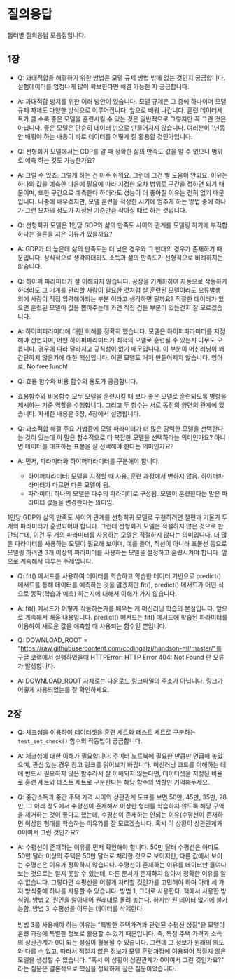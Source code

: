 # 질의응답

챕터별 질의응답 모음집입니다.

## 1장

* Q: 과대적합을 해결하기 위한 방법은 모델 규제 방법 밖에 없는 것인지 궁금합니다. 실험데이터를 엄청나게 많이 확보한다면 해결 가능한 지 궁급합니다.
* A: 과대적합 방지를 위한 여러 방안이 있습니다. 모델 규제은 그 중에 하나이며 모델 규제 자체도 다양한 방식으로 이루어집니다. 앞으로 배워 나갑니다. 훈련 데이터세트가 클 수록 좋은 모델을 훈련시킬 수 있는 것은 일반적으로 그렇지만 꼭 그런 것은 아닙니다. 좋은 모델은 단순히 데이터 만으로 만들어지지 않습니다. 여러분이 1년동안 배워야 하는 내용이 바로 데이터를 어떻게 잘 활용할 것인가입니다. 

* Q: 선형회귀 모델에서는 GDP를 알 때 정확한 삶의 만족도 값을 알 수 없으니 범위로 예측 하는 것도 가능한가요?
* A: 그럴 수 있죠. 그렇게 하는 건 아주 쉬워요. 그런데 그건 별 도움이 안되요. 이유는 하나의 값을 예측한 다음에 필요에 따라 지정한 오차 범위로 구간을 정하면 되기 때문이며, 또한 구간으로 예측한다 하더라도 성능이 더 좋아질 이유는 전혀 없기 때문입니다. 나중에 배우겠지만, 모델 훈련을 적정한 시기에 멈추게 하는 방법 중에 하나가 그런 오차의 정도가 지정된 기준만큼 작아질 때로 하는 것입니다. 

* Q: 선형회귀 모델은 1인당 GDP와 삶의 만족도 사이의 관계를 모델링 하기에 부적합하다는 결론을 지은 이유가 있을까요?
* A: GDP가 더 높은데 삶의 만족도는 더 낮은 경우와 그 반대의 경우가 존재하기 때문입니다. 상식적으로 생각하더라도 소득과 삶의 만족도가 선형적으로 비례하지는 않습니다.

* Q: 하이퍼 파라미터가 잘 이해되지 않습니다. 공장을 기계화하여 자동으로 작동하게 하더라도 그 기계를 관리할 사람이 필요한 것처럼 잘 훈련된 모델이라도 오류발생 외에 사람이 직접 입력해야되는 부분 이라고 생각하면 될까요? 적절한 데이터가 있으면 훈련된 모델이 값을 뽑아주는데 과연 직접 건들 부분이 있는건지 잘 모르겠습니다.
* A: 하이퍼파라미터에 대한 이해를 정확히 했습니다. 모델은 하이퍼파라미터를 지정해야 선언되며, 어떤 하이퍼파라미터가 최적의 모델로 훈련될 수 있는지 아무도 모릅니다. 경우에 따라 달라지고 규칙성이 없기 때문입니다. 이 부분이 머신러닝이 왜 간단하지 않은가에 대한 핵심입니다. 어떤 모델도 거저 만들어지지 않습니다. 영어로, No free lunch!

* Q: 효용 함수와 비용 함수의 용도가 궁금합니다.
* 효용함수와 비용함수 모두 모델을 훈련시킬 때 보다 좋은 모델로 훈련되도록 방향을 제시하는 기준 역할을 수행합니다. 그리고 두 함수는 서로 동전의 양면의 관계에 있습니다. 자세한 내용은 3장, 4장에서 설명합니다.

* Q: 과소적합 해결 주요 기법중에 모델 파라미터가 더 많은 강력한 모델을 선택한다는 것이 있는데 이 말은 함수적으로 더 복잡한 모델을 선택하라는 의미인가요? 아니면 데이터를 대표하는 표본을 잘 선택해야 한다는 의미인가요?
* A: 먼저, 파라미터와 하이퍼파라미터를 구분해야 합니다. 
  * 하이퍼파라미터: 모델을 지정할 때 사용. 훈련 과정에서 변하지 않음. 하이퍼파라미터가 다르면 다른 모델이 됨.
  * 파라미터: 하나의 모델은 다수의 파라미터로 구성됨. 모델이 훈련한다는 말은 파라미터 값들을 변경한다는 의미임.

1인당 GDP와 삶의 만족도 사이의 관계를 선형회귀 모델로 구현하려면 절편과 기울기 두 개의 파라미터가 훈련되어야 합니다. 그런데 선형회귀 모델은 적절하지 않은 것으로 판단되는데, 이건 두 개의 파라미터를 사용하는 모델은 적절하지 않다는 의미입니다. 더 많은 파라미터를 사용하는 모델이 필요해 보이며, 예를 들어, 직선이 아니라 포물선 등으로 모델링 하려면 3개 이상의 파라미터를 사용하는 모델을 설정하고 훈련시켜야 합니다. 앞으로 계속해서 다루는 주제입니다.
  
* Q: fit() 메서드를 사용하여 데이터를 학습하고 학습한 데이터 기반으로 predict() 메서드를 통해 데이터를 예측하는 것을 알겠지만 fit(), predict() 메서드가 어떤 식으로 동작(학습과 예측) 하는지에 대해서 이해가 가지 않습니다.
* A: fit() 메서드가 어떻게 작동하는가를 배우는 게 머신러닝 학습의 본질입니다. 앞으로 계속해서 배울 내용입니다. predict()  메서드는 fit() 메서드에 학습된 파라미터를 이용하여 새로운 값을 예측할 때 사용되는 함수일 뿐입니다.

* Q: DOWNLOAD_ROOT = "https://raw.githubusercontent.com/codingalzi/handson-ml/master/"를 구글 코랩에서 실행하였을때 HTTPError: HTTP Error 404: Not Found 란 오류가 발생합니다.
* A: DOWNLOAD_ROOT 자체로는 다운로드 링크파일의 주소가 아닙니다. 링크가 어떻게 사용되었는를 잘 확인하세요.

## 2장

* Q: 체크섬을 이용하여 데이터셋을 훈련 세트와 테스트 세트로 구분하는 `test_set_check()` 함수의 작동법이 궁금합니다.
* A: 체크섬에 대한 이해가 필요합니다. 주피터 노트북에 필요한 만큼만 언급해 놓았으며, 관심 있는 경우 참고 링크를 읽어보기 바랍니다. 머신러닝 코드를 이해하는 데에 반드시 필요하지 않은 함수라서 잘 이해되지 않는다면, 데이터셋을 지정된 비율로 훈련 세트와 테스트 세트로 구분한다는 해당 함수의 역할만 기억해두세요. 

* Q: 중간소득과 중간 주택 가격 사이의 상관관계 도표를 보면 50만, 45만, 35만, 28만, 그 아래 정도에서 수평선이 존재해서 이상한 형태를 학습하지 않도록 해당 구역을 제거하는 것이 좋다고 했는데, 수평선이 존재하는 안되는 이유(수평선이 존재하면 이상한 형태를 학습하는 이유?)를 잘 모르겠습니다. 혹시 이 상황이 상관관계가 0이여서 그런 것인가요?
* A: 수평선이 존재하는 이유를 먼저 확인해야 합니다. 50만 달러 수평선은 아마도 50만 달러 이상의 주택은 50만 달러로 처리한 것으로 보이지만, 다른 값에서 보이는 수평선은 이유가 정확하지 않습니다. 수평선이 존재하는 이유를 데이터만 들여다 보는 것으로는 알지 못할 수 있는데, 다른 문서가 존재하지 않아서 정확한 이유를 알 수 없습니다. 그렇다면 수평선을 어떻게 처리할 것인가를 고민해야 하며 아래 세 가지 방식중에 하나를 사용할 수 있습니다. 방법 1, 그대로 사용한다. 책에서 사용한 방식임. 방법 2, 원인을 알아내어 원래대로 돌려 놓는다. 하지만 원 데이터 없기에 불가능함. 방법 3, 수평선을 이루는 데이터를 삭제한다.
<br><br>
방법 3를 사용해야 하는 이유는 "특별한 주택가격과 관련된 수평선 성질"을 모델이 훈련 과정에 특별한 정보로 활용할 수 있기 때문입니다. 즉, 특정 주택 가격과 소득의 상관관계가 0이 되는 성질이 활용될 수 있습니다. 그런데 그 정보가 원래의 의도와 다를 수 있고, 따라서 적절치 않은 정보가 모델 훈련과정에 이용되어 적절치 않은 모델을 생성할 수 있습니다. "혹시 이 상황이 상관관계가 0이여서 그런 것인가요?" 라는 질문은 결론적으로 핵심을 정확하게 짚은 질문이었습니다.
